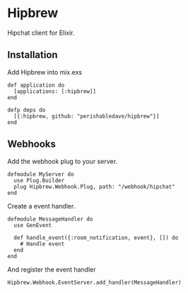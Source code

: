 # Hipbrew

Hipchat client for Elixir.

## Installation

Add Hipbrew into mix.exs

```
def application do
  [applications: [:hipbrew]]
end

defp deps do
  [{:hipbrew, github: "perishabledave/hipbrew"}]
end
```

## Webhooks

Add the webhook plug to your server.

```
defmodule MyServer do
  use Plug.Builder
  plug Hipbrew.Webhook.Plug, path: "/webhook/hipchat"
end
```

Create a event handler.

```
defmodule MessageHandler do
  use GenEvent

  def handle_event({:room_notification, event}, []) do
    # Handle event
  end
end
```

And register the event handler

```
Hipbrew.Webhook.EventServer.add_handler(MessageHandler)
```
